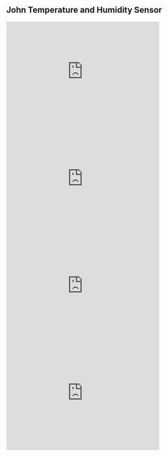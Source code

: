 ## John Temperature and Humidity Sensor


<iframe width="400" height="280" allowtransparency="true" scrolling="no" frameborder="no" src="https://widgets.wia.io/embed/wgt_CVuV9Bc3/dev_nSr1B2d2"></iframe>

<iframe width="400" height="280" allowtransparency="true" scrolling="no" frameborder="no" src="https://widgets.wia.io/embed/wgt_n9rEzAA1/dev_nSr1B2d2"></iframe>
<br/>
<iframe width="400" height="280" allowtransparency="true" scrolling="no" frameborder="no" src="https://widgets.wia.io/embed/wgt_hchLIh4I/dev_nSr1B2d2"></iframe>

<iframe width="400" height="280" allowtransparency="true" scrolling="no" frameborder="no" src="https://widgets.wia.io/embed/wgt_ZTjZfQwA/dev_nSr1B2d2"></iframe>
